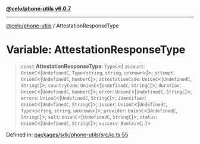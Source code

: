 [**@celo/phone-utils v6.0.7**](../README.md)

***

[@celo/phone-utils](../globals.md) / AttestationResponseType

# Variable: AttestationResponseType

> `const` **AttestationResponseType**: `TypeC`\<\{ `account`: `UnionC`\<\[`UndefinedC`, `Type`\<`string`, `string`, `unknown`\>\]\>; `attempt`: `UnionC`\<\[`UndefinedC`, `NumberC`\]\>; `attestationCode`: `UnionC`\<\[`UndefinedC`, `StringC`\]\>; `countryCode`: `UnionC`\<\[`UndefinedC`, `StringC`\]\>; `duration`: `UnionC`\<\[`UndefinedC`, `NumberC`\]\>; `error`: `UnionC`\<\[`UndefinedC`, `StringC`\]\>; `errors`: `UnionC`\<\[`UndefinedC`, `StringC`\]\>; `identifier`: `UnionC`\<\[`UndefinedC`, `StringC`\]\>; `issuer`: `UnionC`\<\[`UndefinedC`, `Type`\<`string`, `string`, `unknown`\>\]\>; `provider`: `UnionC`\<\[`UndefinedC`, `StringC`\]\>; `salt`: `UnionC`\<\[`UndefinedC`, `StringC`\]\>; `status`: `UnionC`\<\[`UndefinedC`, `StringC`\]\>; `success`: `BooleanC`; \}\>

Defined in: [packages/sdk/phone-utils/src/io.ts:55](https://github.com/celo-org/developer-tooling/blob/master/packages/sdk/phone-utils/src/io.ts#L55)
